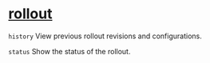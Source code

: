 # [rollout](https://kubernetes.io/docs/reference/generated/kubectl/kubectl-commands#rollout)

`history` View previous rollout revisions and configurations.

`status` Show the status of the rollout.
